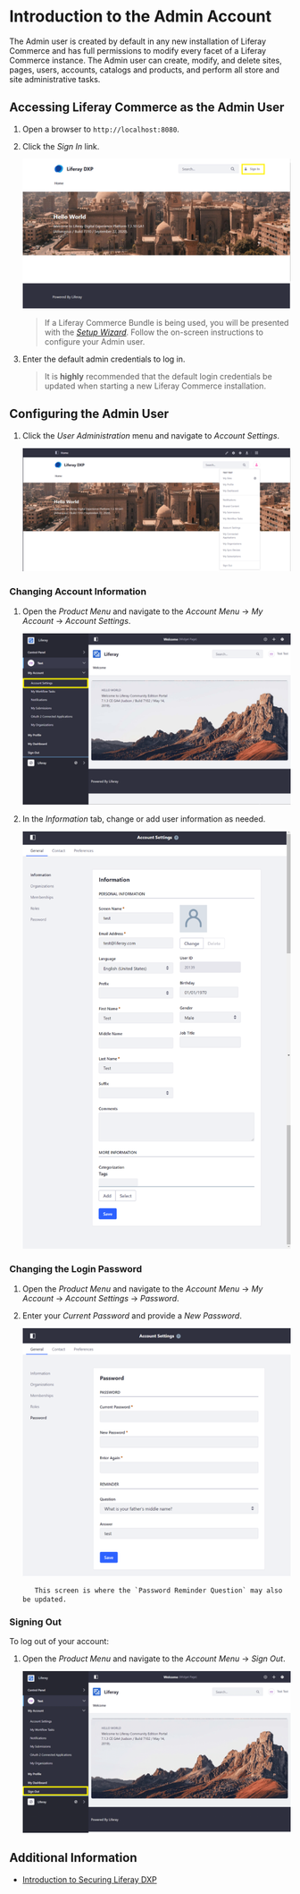 # Introduction to the Admin Account

The Admin user is created by default in any new installation of Liferay Commerce and has full permissions to modify every facet of a Liferay Commerce instance. The Admin user can create, modify, and delete sites, pages, users, accounts, catalogs and products, and perform all store and site administrative tasks.

## Accessing Liferay Commerce as the Admin User

1. Open a browser to `http://localhost:8080`.
1. Click the _Sign In_ link.

    ![Sign In Link](./introduction-to-the-admin-account/images/01a.png "Sign In Link")

    <!--
    ![Sign In Link](./introduction-to-the-admin-account/images/01.png "Sign In Link") -->

    > If a Liferay Commerce Bundle is being used, you will be presented with the [_Setup Wizard_](https://help.liferay.com/hc/en-us/articles/360017896652-Installing-Liferay-DXP-#using-the-setup-wizard). Follow the on-screen instructions to configure your Admin user.

1. Enter the default admin credentials to log in.

    > It is **highly** recommended that the default login credentials be updated when starting a new Liferay Commerce installation.

## Configuring the Admin User

1. Click the _User Administration_ menu and navigate to _Account Settings_.

    ![Account Settings](./introduction-to-the-admin-account/images/06.png "Account Settings")

### Changing Account Information

1. Open the _Product Menu_ and navigate to the _Account Menu_ -> _My Account_ -> _Account Settings_.

    ![Account Settings](./introduction-to-the-admin-account/images/02.png "Account Settings")

1. In the _Information_ tab, change or add user information as needed.

    ![Account Information](./introduction-to-the-admin-account/images/03.png "Account Information")

### Changing the Login Password

1. Open the _Product Menu_ and navigate to the _Account Menu_ -> _My Account_ -> _Account Settings_ -> _Password_.
1. Enter your _Current Password_ and provide a _New Password_.

    ![Setting a Password](./introduction-to-the-admin-account/images/04.png "Setting a Password")

    ```note::
       This screen is where the `Password Reminder Question` may also be updated.
    ```

### Signing Out

To log out of your account:

1. Open the _Product Menu_ and navigate to the _Account Menu_ -> _Sign Out_.

    ![Signing Out](./introduction-to-the-admin-account/images/05.png "Signing Out")

## Additional Information

* [Introduction to Securing Liferay DXP](https://help.liferay.com/hc/en-us/articles/360017897072-Introduction-to-Securing-Liferay-DXP)
